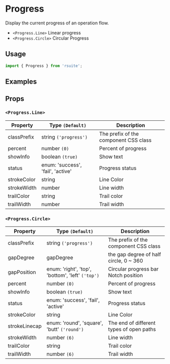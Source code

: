 # Progress

Display the current progress of an operation flow.

- `<Progress.Line>` Linear progress
- `<Progress.Circle>` Circular Progress

## Usage

```js
import { Progress } from 'rsuite';
```

## Examples

<!--{demo}-->

## Props

### `<Progress.Line>`

| Property    | Type `(Default)`                  | Description                           |
| ----------- | --------------------------------- | ------------------------------------- |
| classPrefix | string `('progress')`             | The prefix of the component CSS class |
| percent     | number `(0)`                      | Percent of progress                   |
| showInfo    | boolean `(true)`                  | Show text                             |
| status      | enum: 'success', 'fail', 'active' | Progress status                       |
| strokeColor | string                            | Line Color                            |
| strokeWidth | number                            | Line width                            |
| trailColor  | string                            | Trail color                           |
| trailWidth  | number                            | Trail width                           |

### `<Progress.Circle>`

| Property      | Type `(Default)`                                 | Description                              |
| ------------- | ------------------------------------------------ | ---------------------------------------- |
| classPrefix   | string `('progress')`                            | The prefix of the component CSS class    |
| gapDegree     | gapDegree                                        | the gap degree of half circle, 0 ~ 360   |
| gapPosition   | enum: 'right', 'top', 'bottom', 'left' `('top')` | Circular progress bar Notch position     |
| percent       | number `(0)`                                     | Percent of progress                      |
| showInfo      | boolean `(true)`                                 | Show text                                |
| status        | enum: 'success', 'fail', 'active'                | Progress status                          |
| strokeColor   | string                                           | Line Color                               |
| strokeLinecap | enum: 'round', 'square', 'butt' `('round')`      | The end of different types of open paths |
| strokeWidth   | number `(6)`                                     | Line width                               |
| trailColor    | string                                           | Trail color                              |
| trailWidth    | number `(6)`                                     | Trail width                              |
